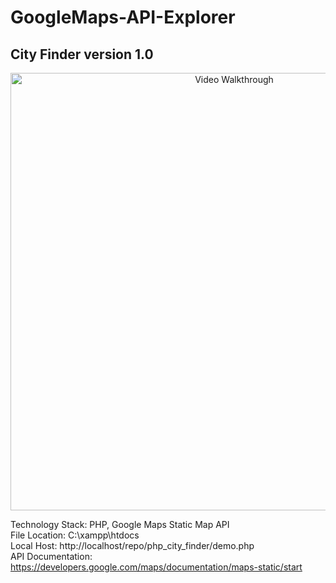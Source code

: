 # GoogleMaps-API-Explorer

## City Finder version 1.0

<p align="center">
  <img src='https://github.com/Antonio-Villarreal/google-maps-api-exploration/blob/main/media/php_city_finder_v1.gif' title='Video Walkthrough' width='700' alt='Video Walkthrough' />
  </p>
  
Technology Stack: PHP, Google Maps Static Map API   
File Location: C:\xampp\htdocs   
Local Host: http://localhost/repo/php_city_finder/demo.php  
API Documentation: https://developers.google.com/maps/documentation/maps-static/start


